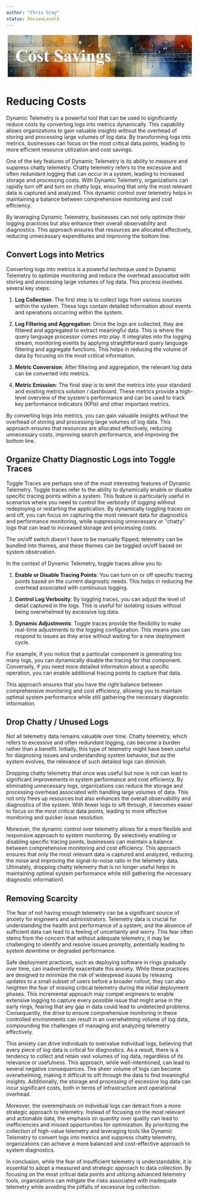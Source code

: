 ```yaml
---
author: "Chris Gray"
status: ReviewLevelb
---
```


![image](../orig_media/CostSavings.banner.png)

# Reducing Costs

Dynamic Telemetry is a powerful tool that can be used to significantly
reduce costs by converting logs into metrics dynamically. This
capability allows organizations to gain valuable insights without the
overhead of storing and processing large volumes of log data. By
transforming logs into metrics, businesses can focus on the most
critical data points, leading to more efficient resource utilization and
cost savings.

One of the key features of Dynamic Telemetry is its ability to measure
and suppress chatty telemetry. Chatty telemetry refers to the excessive
and often redundant logging that can occur in a system, leading to
increased storage and processing costs. With Dynamic Telemetry,
organizations can rapidly turn off and turn on chatty logs, ensuring
that only the most relevant data is captured and analyzed. This dynamic
control over telemetry helps in maintaining a balance between
comprehensive monitoring and cost efficiency.

By leveraging Dynamic Telemetry, businesses can not only optimize their
logging practices but also enhance their overall observability and
diagnostics. This approach ensures that resources are allocated
effectively, reducing unnecessary expenditures and improving the bottom
line.

## Convert Logs into Metrics

Converting logs into metrics is a powerful technique used in Dynamic
Telemetry to optimize monitoring and reduce the overhead associated with
storing and processing large volumes of log data. This process involves
several key steps:

1.  **Log Collection**: The first step is to collect logs from various
    sources within the system. These logs contain detailed information
    about events and operations occurring within the system.

2.  **Log Filtering and Aggregation**: Once the logs are collected, they
    are filtered and aggregated to extract meaningful data. This is
    where the query language processor comes into play. It integrates
    into the logging stream, monitoring events by applying
    straightforward query language filtering and aggregate functions.
    This helps in reducing the volume of data by focusing on the most
    critical information.

3.  **Metric Conversion**: After filtering and aggregation, the relevant
    log data can be converted into metrics.

4.  **Metric Emission**: The final step is to emit the metrics into your
    standard and existing metrics solution / dashboard. These metrics
    provide a high-level overview of the system\'s performance and can
    be used to track key performance indicators (KPIs) and other
    important metrics.

By converting logs into metrics, you can gain valuable insights without
the overhead of storing and processing large volumes of log data. This
approach ensures that resources are allocated effectively, reducing
unnecessary costs, improving search performance, and improving the
bottom line.

## Organize Chatty Diagnostic Logs into Toggle Traces

Toggle Traces are perhaps one of the most interesting features of
Dynamic Telemetry. Toggle traces refer to the ability to dynamically
enable or disable specific tracing points within a system. This feature
is particularly useful in scenarios where you need to control the
verbosity of logging without redeploying or restarting the application.
By dynamically toggling traces on and off, you can focus on capturing
the most relevant data for diagnostics and performance monitoring, while
suppressing unnecessary or \"chatty\" logs that can lead to increased
storage and processing costs.

The on/off switch doesn't have to be manually flipped; telemetry can be
bundled into themes, and these themes can be toggled on/off based on
system observation.

In the context of Dynamic Telemetry, toggle traces allow you to:

1.  **Enable or Disable Tracing Points**: You can turn on or off
    specific tracing points based on the current diagnostic needs. This
    helps in reducing the overhead associated with continuous logging.

2.  **Control Log Verbosity**: By toggling traces, you can adjust the
    level of detail captured in the logs. This is useful for isolating
    issues without being overwhelmed by excessive log data.

3.  **Dynamic Adjustments**: Toggle traces provide the flexibility to
    make real-time adjustments to the logging configuration. This means
    you can respond to issues as they arise without waiting for a new
    deployment cycle.

For example, if you notice that a particular component is generating too
many logs, you can dynamically disable the tracing for that component.
Conversely, if you need more detailed information about a specific
operation, you can enable additional tracing points to capture that
data.

This approach ensures that you have the right balance between
comprehensive monitoring and cost efficiency, allowing you to maintain
optimal system performance while still gathering the necessary
diagnostic information.

## Drop Chatty / Unused Logs

Not all telemetry data remains valuable over time. Chatty telemetry,
which refers to excessive and often redundant logging, can become a
burden rather than a benefit. Initially, this type of telemetry might
have been useful for diagnosing issues and understanding system
behavior, but as the system evolves, the relevance of such detailed logs
can diminish.

Dropping chatty telemetry that once was useful but now is not can lead
to significant improvements in system performance and cost efficiency.
By eliminating unnecessary logs, organizations can reduce the storage
and processing overhead associated with handling large volumes of data.
This not only frees up resources but also enhances the overall
observability and diagnostics of the system. With fewer logs to sift
through, it becomes easier to focus on the most critical data points,
leading to more effective monitoring and quicker issue resolution.

Moreover, the dynamic control over telemetry allows for a more flexible
and responsive approach to system monitoring. By selectively enabling or
disabling specific tracing points, businesses can maintain a balance
between comprehensive monitoring and cost efficiency. This approach
ensures that only the most relevant data is captured and analyzed,
reducing the noise and improving the signal-to-noise ratio in the
telemetry data. Ultimately, dropping chatty telemetry that is no longer
useful helps in maintaining optimal system performance while still
gathering the necessary diagnostic information1.

## Removing Scarcity

The fear of not having enough telemetry can be a significant source of
anxiety for engineers and administrators. Telemetry data is crucial for
understanding the health and performance of a system, and the absence of
sufficient data can lead to a feeling of uncertainty and worry. This
fear often stems from the concern that without adequate telemetry, it
may be challenging to identify and resolve issues promptly, potentially
leading to system downtime or degraded performance.

Safe deployment practices, such as deploying software in rings gradually
over time, can inadvertently exacerbate this anxiety. While these
practices are designed to minimize the risk of widespread issues by
releasing updates to a small subset of users before a broader rollout,
they can also heighten the fear of missing critical telemetry during the
initial deployment phases. This incremental approach may compel
engineers to enable extensive logging to capture every possible issue
that might arise in the early rings, fearing that any gap in data could
lead to undetected problems. Consequently, the drive to ensure
comprehensive monitoring in these controlled environments can result in
an overwhelming volume of log data, compounding the challenges of
managing and analyzing telemetry effectively.

This anxiety can drive individuals to overvalue individual logs,
believing that every piece of log data is critical for diagnostics. As a
result, there is a tendency to collect and retain vast volumes of log
data, regardless of its relevance or usefulness. This approach, while
well-intentioned, can lead to several negative consequences. The sheer
volume of logs can become overwhelming, making it difficult to sift
through the data to find meaningful insights. Additionally, the storage
and processing of excessive log data can incur significant costs, both
in terms of infrastructure and operational overhead.

Moreover, the overemphasis on individual logs can detract from a more
strategic approach to telemetry. Instead of focusing on the most
relevant and actionable data, the emphasis on quantity over quality can
lead to inefficiencies and missed opportunities for optimization. By
prioritizing the collection of high-value telemetry and leveraging tools
like Dynamic Telemetry to convert logs into metrics and suppress chatty
telemetry, organizations can achieve a more balanced and cost-effective
approach to system diagnostics.

In conclusion, while the fear of insufficient telemetry is
understandable, it is essential to adopt a measured and strategic
approach to data collection. By focusing on the most critical data
points and utilizing advanced telemetry tools, organizations can
mitigate the risks associated with inadequate telemetry while avoiding
the pitfalls of excessive log collection.
